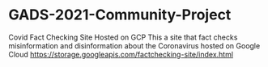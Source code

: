 # GADS-2021-Community-Project
Covid Fact Checking Site Hosted on GCP
This a site that fact checks misinformation and disinformation about the Coronavirus hosted on Google Cloud
https://storage.googleapis.com/factchecking-site/index.html
